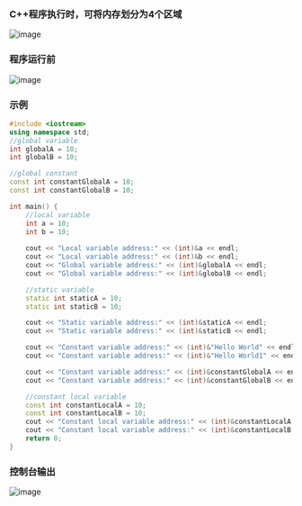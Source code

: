 ### C++程序执行时，可将内存划分为4个区域
![image](https://user-images.githubusercontent.com/39286292/161436723-8b3f7321-d1f8-45f4-907c-7fdf88d45bf1.png)
### 程序运行前
![image](https://user-images.githubusercontent.com/39286292/161551934-e9d9fe6b-3857-472b-a1ef-e43116014429.png)
### 示例
```C++
#include <iostream>
using namespace std;
//global variable
int globalA = 10;
int globalB = 10;

//global constant
const int constantGlobalA = 10;
const int constantGlobalB = 10;

int main() {
    //local variable
    int a = 10;
    int b = 10;
     
    cout << "Local variable address:" << (int)&a << endl;
    cout << "Local variable address:" << (int)&b << endl;
    cout << "Global variable address:" << (int)&globalA << endl;
    cout << "Global variable address:" << (int)&globalB << endl;

    //static variable
    static int staticA = 10;
    static int staticB = 10;

    cout << "Static variable address:" << (int)&staticA << endl;
    cout << "Static variable address:" << (int)&staticB << endl;

    cout << "Constant variable address:" << (int)&"Hello World" << endl;
    cout << "Constant variable address:" << (int)&"Hello World1" << endl;

    cout << "Constant variable address:" << (int)&constantGlobalA << endl;
    cout << "Constant variable address:" << (int)&constantGlobalB << endl;

    //constant local variable
    const int constantLocalA = 10;
    const int constantLocalB = 10;
    cout << "Constant local variable address:" << (int)&constantLocalA << endl;
    cout << "Constant local variable address:" << (int)&constantLocalB << endl;
    return 0;
}
```
### 控制台输出
![image](https://user-images.githubusercontent.com/39286292/161555057-63010812-1c03-4841-854b-8d77a25a7f52.png)
